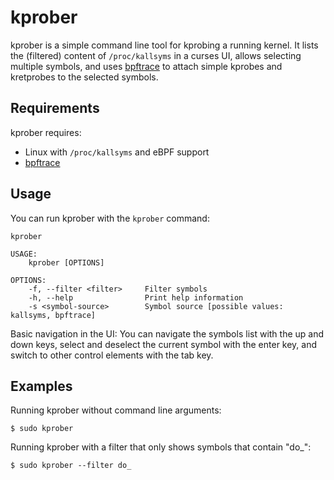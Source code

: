 # kprober

kprober is a simple command line tool for kprobing a running kernel. It lists
the (filtered) content of `/proc/kallsyms` in a curses UI, allows selecting
multiple symbols, and uses [bpftrace](https://github.com/iovisor/bpftrace) to
attach simple kprobes and kretprobes to the selected symbols.

## Requirements

kprober requires:
* Linux with `/proc/kallsyms` and eBPF support
* [bpftrace](https://github.com/iovisor/bpftrace)

## Usage

You can run kprober with the `kprober` command:

```
kprober

USAGE:
    kprober [OPTIONS]

OPTIONS:
    -f, --filter <filter>     Filter symbols
    -h, --help                Print help information
    -s <symbol-source>        Symbol source [possible values: kallsyms, bpftrace]
```

Basic navigation in the UI: You can navigate the symbols list with the up and
down keys, select and deselect the current symbol with the enter key, and
switch to other control elements with the tab key.

## Examples

Running kprober without command line arguments:

```console
$ sudo kprober
```

Running kprober with a filter that only shows symbols that contain "do_":

```console
$ sudo kprober --filter do_
```
